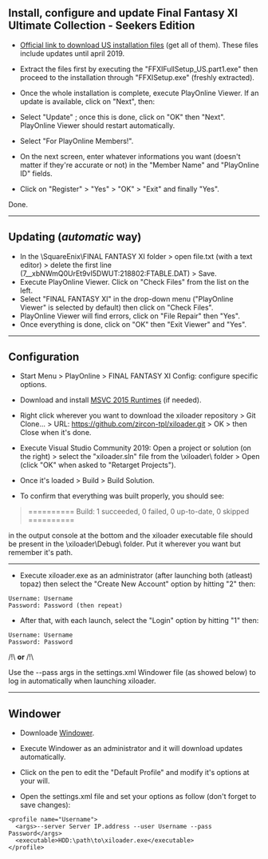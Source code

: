 ## Install, configure and update Final Fantasy XI Ultimate Collection - Seekers Edition

* [Official link to download US installation files](http://www.playonline.com/ff11us/download/media/install_win.html) (get all of them). These files include updates until april 2019.
* Extract the files first by executing the "FFXIFullSetup_US.part1.exe" then proceed to the installation through "FFXISetup.exe" (freshly extracted).

* Once the whole installation is complete, execute PlayOnline Viewer. If an update is available, click on "Next", then: 
* Select "Update" ; once this is done, click on "OK" then "Next". PlayOnline Viewer should restart automatically.
* Select "For PlayOnline Members!".
* On the next screen, enter whatever informations you want (doesn't matter if they're accurate or not) in the "Member Name" and "PlayOnline ID"  fields.
* Click on "Register" > "Yes" > "OK" > "Exit" and finally "Yes".

Done.

---

## Updating (_automatic_ way)

* In the \SquareEnix\FINAL FANTASY XI folder > open file.txt (with a text editor) > delete the first line (7__xbNWmQ0UrEt9vI5DWUT:218802:FTABLE.DAT) > Save.
* Execute PlayOnline Viewer. Click on "Check Files" from the list on the left.
* Select "FINAL FANTASY XI" in the drop-down menu ("PlayOnline Viewer" is selected by default) then click on "Check Files".
* PlayOnline Viewer will find errors, click on "File Repair" then "Yes".
* Once everything is done, click on "OK" then "Exit Viewer" and "Yes".

---

## Configuration

* Start Menu > PlayOnline > FINAL FANTASY XI Config: configure specific options.

* Download and install [MSVC 2015 Runtimes](https://www.microsoft.com/en-ca/download/details.aspx?id=48145) (if needed).
* Right click wherever you want to download the xiloader repository > Git Clone... > URL: https://github.com/zircon-tpl/xiloader.git > OK > then Close when it's done.
* Execute Visual Studio Community 2019: Open a project or solution (on the right) > select the "xiloader.sln" file from the \xiloader\ folder > Open (click "OK" when asked to "Retarget Projects").
* Once it's loaded > Build > Build Solution.
* To confirm that everything was built properly, you should see:

> ========== Build: 1 succeeded, 0 failed, 0 up-to-date, 0 skipped ==========

in the output console at the bottom and the xiloader executable file should be present in the \xiloader\Debug\ folder.
Put it wherever you want but remember it's path.

---

* Execute xiloader.exe as an administrator (after launching both (atleast) topaz) then select the "Create New Account" option by hitting "2" then:
```
Username: Username
Password: Password (then repeat)
```
* After that, with each launch, select the "Login" option by hitting "1" then:
```
Username: Username
Password: Password
```
/!\ **or** /!\

Use the --pass args in the settings.xml Windower file (as showed below) to log in automatically when launching xiloader.

---

## Windower

* Downloade [Windower](http://windower.net/).
* Execute Windower as an administrator and it will download updates automatically.

* Click on the pen to edit the "Default Profile" and modify it's options at your will.

* Open the settings.xml file and set your options as follow (don't forget to save changes):

```
<profile name="Username">
  <args>--server Server IP.address --user Username --pass Password</args>
  <executable>HDD:\path\to\xiloader.exe</executable>
</profile>